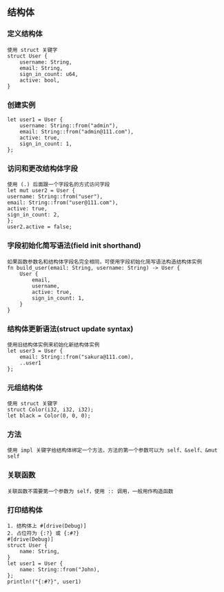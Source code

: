 ## 结构体
### 定义结构体
    使用 struct 关键字
    struct User {
        username: String,
        email: String,
        sign_in_count: u64,
        active: bool,
    }

### 创建实例
    let user1 = User {
        username: String::from("admin"),
        email: String::from("admin@111.com"),
        active: true,
        sign_in_count: 1,
    };

### 访问和更改结构体字段
    使用 (.) 后面跟一个字段名的方式访问字段
    let mut user2 = User {
    username: String::from("user"),
    email: String::from("user@111.com"),
    active: true,
    sign_in_count: 2,
    };
    user2.active = false;

### 字段初始化简写语法(field init shorthand)
    如果函数参数名和结构体字段名完全相同，可使用字段初始化简写语法构造结构体实例
    fn build_user(email: String, username: String) -> User {
        User {
            email,
            username,
            active: true,
            sign_in_count: 1,
        }
    }

### 结构体更新语法(struct update syntax)
    使用旧结构体实例来初始化新结构体实例
    let user3 = User {
        email: String::from("sakura@111.com),
        ..user1
    };

### 元组结构体
    使用 struct 关键字
    struct Color(i32, i32, i32);
    let black = Color(0, 0, 0);

### 方法
    使用 impl 关键字给结构体绑定一个方法，方法的第一个参数可以为 self、&self、&mut self

### 关联函数
    关联函数不需要第一个参数为 self，使用 :: 调用，一般用作构造函数

### 打印结构体
    1. 结构体上 #[drive(Debug)]
    2. 占位符为 {:?} 或 {:#?}
    #[drive(Debug)]
    struct User {
        name: String,
    }
    let user1 = User {
        name: String::from("John),
    };
    println!("{:#?}", user1)
